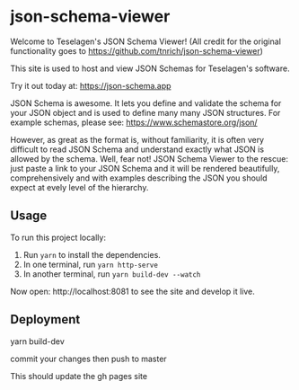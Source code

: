 # json-schema-viewer
Welcome to Teselagen's JSON Schema Viewer! (All credit for the original functionality goes to https://github.com/tnrich/json-schema-viewer)

This site is used to host and view JSON Schemas for Teselagen's software.

Try it out today at: https://json-schema.app


JSON Schema is awesome. It lets you define and validate the schema for your JSON object and is used to define many many JSON structures. 
For example schemas, please see: https://www.schemastore.org/json/ 

However, as great as the format is, without familiarity, it is often very difficult to read JSON Schema and understand exactly what JSON 
is allowed by the schema. Well, fear not! JSON Schema Viewer to the rescue: just paste a link to your JSON Schema and it will be 
rendered beautifully, comprehensively and with examples describing the JSON you should expect at evely level of the hierarchy.

## Usage

To run this project locally:

1. Run `yarn` to install the dependencies.
2. In one terminal, run `yarn http-serve`
3. In another terminal, run `yarn build-dev --watch`

Now open: http://localhost:8081 to see the site and develop it live.

## Deployment

yarn build-dev

commit your changes
then push to master 

This should update the gh pages site
